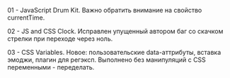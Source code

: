 01 - JavaScript Drum Kit. Важно обратить внимание на свойство currentTime.

02 - JS and CSS Clock. Исправлен упущенный автором баг со скачком стрелки при переходе через ноль.

03 - CSS Variables. Новое: пользовательские data-аттрибуты, вставка эмоджи, плагин для регэксп. Выполнено без манипуляций с CSS переменными - переделать.